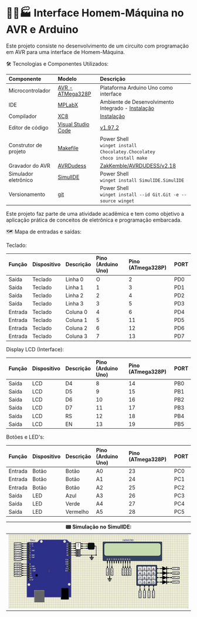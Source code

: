 # 👷‍♀️🏭 Interface Homem-Máquina no AVR e Arduino
Este projeto consiste no desenvolvimento de um circuito com programação em AVR para uma interface de Homem-Máquina.

🛠 Tecnologias e Componentes Utilizados:

| Componente            | Modelo                                                                                                                               | Descrição                                                                                                                                     |
| :-------------------- | :----------------------------------------------------------------------------------------------------------------------------------- | :-------------------------------------------------------------------------------------------------------------------------------------------- |
| Microcontrolador      | [AVR - ATMega328P](https://ww1.microchip.com/downloads/en/DeviceDoc/Atmel-7810-Automotive-Microcontrollers-ATmega328P_Datasheet.pdf) | Plataforma Arduino Uno como interface                                                                                                         |
| IDE                   | [MPLabX](https://www.microchip.com/en-us/tools-resources/develop/mplab-x-ide)                                                        | Ambiente de Desenvolvimento Integrado - [Instalação](https://developerhelp.microchip.com/xwiki/bin/view/software-tools/ides/x/install-guide/) |
| Compilador            | [XC8](https://www.microchip.com/en-us/tools-resources/develop/mplab-xc-compilers/xc8)                                                | [Instalação](https://developerhelp.microchip.com/xwiki/bin/view/software-tools/xc8/install/)                                                  |
| Editor de código      | [Visual Studio Code](https://code.visualstudio.com/)                                                                                | [v1.97.2](https://code.visualstudio.com/sha/download?build=stable&os=win32-x64-user)                         |
| Construtor de projeto | [Makefile](https://stackoverflow.com/questions/32127524/how-to-install-and-use-make-in-windows)                                      | Power Shell<br>`winget install Chocolatey.Chocolatey`<br>`choco install make`                                                                 |
| Gravador do AVR       | [AVRDudess](https://github.com/ZakKemble/AVRDUDESS/releases/tag/v2.18)                                                               | [ZakKemble/AVRDUDESS/v2.18](https://github.com/ZakKemble/AVRDUDESS/releases/download/v2.18/AVRDUDESS-2.18-setup.exe)                          |
| Simulador eletrônico  | [SimulIDE](https://simulide.com/p/downloads/)                                                                                        | Power Shell<br>`winget install SimulIDE.SimulIDE`                                                                                             |
| Versionamento         | [git](https://git-scm.com/downloads)                                                                                                 | Power Shell<br>`winget install --id Git.Git -e --source winget`                                                                               |

Este projeto faz parte de uma atividade acadêmica e tem como objetivo a aplicação prática de conceitos de eletrônica e programação embarcada.

🗺️ Mapa de entradas e saídas:

Teclado:

| Função  | Dispositivo | Descrição | Pino (Arduino Uno) | Pino (ATmega328P) | PORT |
| :------ | :---------- | :-------- | :----------------- | :---------------- |:---- |
| Saída   | Teclado     | Linha 0   | O                  | 2                 | PD0  |
| Saída   | Teclado     | Linha 1   | 1                  | 3                 | PD1  |
| Saída   | Teclado     | Linha 2   | 2                  | 4                 | PD2  |
| Saída   | Teclado     | Linha 3   | 3                  | 5                 | PD3  |
| Entrada | Teclado     | Coluna 0  | 4                  | 6                 | PD4  |
| Entrada | Teclado     | Coluna 1  | 5                  | 11                | PD5  |
| Entrada | Teclado     | Coluna 2  | 6                  | 12                | PD6  |
| Entrada | Teclado     | Coluna 3  | 7                  | 13                | PD7  |


Display LCD (Interface):

| Função  | Dispositivo | Descrição | Pino (Arduino Uno) | Pino (ATmega328P) | PORT |
| :------ | :-----------| :-------- | :----------------- | :---------------- |:---- |
| Saída   | LCD         | D4        | 8                  | 14                | PB0  |
| Saída   | LCD         | D5        | 9                  | 15                | PB1  |
| Saída   | LCD         | D6        | 10                 | 16                | PB2  |
| Saída   | LCD         | D7        | 11                 | 17                | PB3  |
| Saída   | LCD         | RS        | 12                 | 18                | PB4  |
| Saída   | LCD         | EN        | 13                 | 19                | PB5  |

Botões e LED's:

| Função  | Dispositivo | Descrição | Pino (Arduino Uno) | Pino (ATmega328P) | PORT |
| :------ | :---------- | :-------- | :----------------- | :---------------- |:---- |
| Entrada | Botão       | Botão     | A0                 | 23                | PC0  |
| Entrada | Botão       | Botão     | A1                 | 24                | PC1  |
| Entrada | Botão       | Botão     | A2                 | 25                | PC2  |
| Saída   | LED         | Azul      | A3                 | 26                | PC3  |
| Saída   | LED         | Verde     | A4                 | 27                | PC4  |
| Saída   | LED         | Vermelho  | A5                 | 28                | PC5  |



| 📟 Simulação no SimulIDE: |
|:----------------------------------------------------------------:|
| ![Interface-Homem-Maquina](Interface-Homem-Maquina.gif)                |
